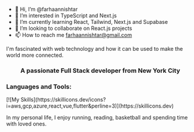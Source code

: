 - 👋 Hi, I’m @farhaannishtar
- 👀 I’m interested in TypeScript and Next.js
- 🌱 I’m currently learning React, Tailwind, Next.js and Supabase
- 💞️ I’m looking to collaborate on React.js projects 
- 📫 How to reach me farhaannishtar@gmail.com

I'm fascinated with web technology and how it can be used to make the world more connected.

<h3 align="center">A passionate Full Stack developer from New York City</h3>

<p align="left"></p>

<h3 align="left">Languages and Tools:</h3>
[![My Skills](https://skillicons.dev/icons?i=aws,gcp,azure,react,vue,flutter&perline=3)](https://skillicons.dev)



In my personal life, I enjoy running, reading, basketball and spending time with loved ones.
<!---
farhaannishtar/farhaannishtar is a ✨ special ✨ repository because its `README.md` (this file) appears on your GitHub profile.
You can click the Preview link to take a look at your changes.
--->



